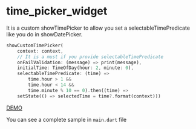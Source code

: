 # time_picker_widget

It is a custom showTimePicker to allow you set a selectableTimePredicate like you do in showDatePicker.

```dart
showCustomTimePicker(
    context: context,
    // It is a must if you provide selectableTimePredicate
    onFailValidation: (message) => print(message),
    initialTime: TimeOfDay(hour: 2, minute: 0),
    selectableTimePredicate: (time) =>
        time.hour > 1 &&
        time.hour < 14 &&
        time.minute % 10 == 0).then((time) =>
    setState(() => selectedTime = time?.format(context)))
```

[DEMO](https://dartpad.dartlang.org/5c32e473c8c1c9687966453d0dcf42de?)

You can see a complete sample in `main.dart` file